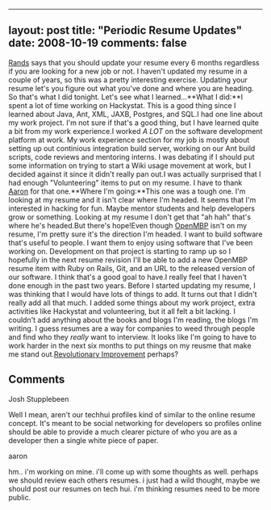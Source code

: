 
---
layout: post
title: "Periodic Resume Updates"
date: 2008-10-19
comments: false
---


[Rands][1]  says that you should update your resume every 6 months regardless if you are looking for a new job or not. I haven't updated my resume in a couple of years, so this was a pretty interesting exercise. Updating your resume let's you figure out what you've done and where you are heading. So that's what I did tonight. Let's see what I learned...**What I did:**I spent a lot of time working on Hackystat. This is a good thing since I learned about Java, Ant, XML, JAXB, Postgres, and SQL.I had one line about my work project. I'm not sure if that's a good thing, but I have learned quite a bit from my work experience.I worked *A LOT* on the software development platform at work. My work experience section for my job is mostly about setting up out continious integration build server, working on our Ant build scripts, code reviews and mentoring interns. I was debating if I should put some information on trying to start a Wiki usage movement at work, but I decided against it since it didn't really pan out.I was actually surprised that I had enough "Volunteering" items to put on my resume. I have to thank [Aaron][2]  for that one.**Where I'm going:**This one was a tough one. I'm looking at my resume and it isn't clear where I'm headed. It seems that I'm interested in hacking for fun. Maybe mentor students and help developers grow or something. Looking at my resume I don't get that "ah hah" that's where he's headed.But there's hope!Even though [OpenMBP][3]  isn't on my resume, I'm pretty sure it's the direction I'm headed. I want to build software that's useful to people. I want them to enjoy using software that I've been working on. Development on that project is starting to ramp up so I hopefully in the next resume revision I'll be able to add a new OpenMBP resume item with Ruby on Rails, Git, and an URL to the released version of our software. I think that's a good goal to have.I really feel that I haven't done enough in the past two years. Before I started updating my resume, I was thinking that I would have lots of things to add. It turns out that I didn't really add all that much. I added some things about my work project, extra activities like Hackystat and volunteering, but it all felt a bit lacking. I couldn't add anything about the books and blogs I'm reading, the blogs I'm writing. I guess resumes are a way for companies to weed through people and find who they *really* want to interview. It looks like I'm going to have to work harder in the next six months to put things on my reusme that make me stand out.[Revolutionary Improvement][4]  perhaps?
## Comments ##




Josh Stupplebeen

Well I mean, aren't our techhui profiles kind of similar to the online resume concept.  It's meant to be social networking for developers so profiles online should be able to provide a much clearer picture of who you are as a developer then a single white piece of paper.


aaron

hm.. i'm working on mine. i'll come up with some thoughts as well. perhaps we should review each others resumes. i just had a wild thought, maybe we should post our resumes on tech hui. i'm thinking resumes need to be more public.




  [1]: http://www.randsinrepose.com/archives/2007/02/25/a_glimpse_and_a_hook.html
  [2]: http://kagawaa.blogspot.com/
  [3]: http://github.com/jianshi/openmbp/tree/master
  [4]: http://austenito.blogspot.com/2008/09/interesting-perspective-on-kaizen.html
